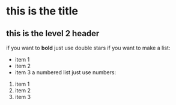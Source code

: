 # this is the title
## this is the level 2 header
if you want to **bold** just use double stars
if you want to make a list:
- item 1
- item 2
- item 3
a numbered list just use numbers:
1. item 1
2. item 2
3. item 3
